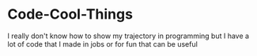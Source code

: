 # Code-Cool-Things
I really don't know how to show my trajectory in programming but I have a lot of code that I made in jobs or for fun that can be useful
